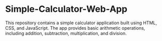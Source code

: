 # Simple-Calculator-Web-App
This repository contains a simple calculator application built using HTML, CSS, and JavaScript. The app provides basic arithmetic operations, including addition, subtraction, multiplication, and division.
